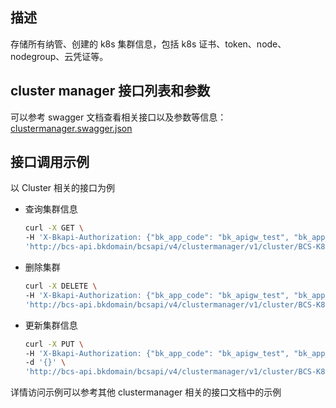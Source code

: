 ## 描述

存储所有纳管、创建的 k8s 集群信息，包括 k8s 证书、token、node、nodegroup、云凭证等。

## cluster manager 接口列表和参数

可以参考 swagger 文档查看相关接口以及参数等信息：[clustermanager.swagger.json](https://github.com/TencentBlueKing/bk-bcs/blob/master/bcs-services/bcs-cluster-manager/api/clustermanager/clustermanager.swagger.json)

## 接口调用示例

以 Cluster 相关的接口为例

- 查询集群信息
    ```bash
    curl -X GET \
    -H 'X-Bkapi-Authorization: {"bk_app_code": "bk_apigw_test", "bk_app_secret": "***"}' \
    'http://bcs-api.bkdomain/bcsapi/v4/clustermanager/v1/cluster/BCS-K8S-00000'
    ```
- 删除集群
    ```bash
    curl -X DELETE \
    -H 'X-Bkapi-Authorization: {"bk_app_code": "bk_apigw_test", "bk_app_secret": "***"}' \
    'http://bcs-api.bkdomain/bcsapi/v4/clustermanager/v1/cluster/BCS-K8S-00000'
    ```
- 更新集群信息
    ```bash
    curl -X PUT \
    -H 'X-Bkapi-Authorization: {"bk_app_code": "bk_apigw_test", "bk_app_secret": "***"}' \
    -d '{}' \
    'http://bcs-api.bkdomain/bcsapi/v4/clustermanager/v1/cluster/BCS-K8S-00000'
    ```

详情访问示例可以参考其他 clustermanager 相关的接口文档中的示例
